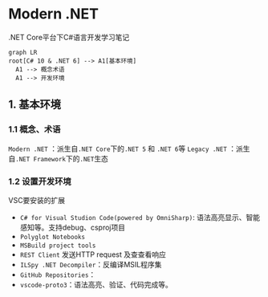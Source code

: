 # Modern .NET
.NET Core平台下C#语言开发学习笔记

```mermaid
graph LR
root[C# 10 & .NET 6] --> A1[基本环境]
  A1 --> 概念术语
  A1 --> 开发环境
```

## 1.  基本环境
### 1.1 概念、术语
`Modern .NET` ：派生自`.NET Core`下的`.NET 5` 和 `.NET 6`等
`Legacy .NET` ：派生自`.NET Framework`下的`.NET`生态

### 1.2 设置开发环境
 VSC要安装的扩展
  - `C# for Visual Studion Code(powered by OmniSharp)`: 语法高亮显示、智能感知等。支持debug、csproj项目
  - `Polyglot Notebooks`
  - `MSBuild project tools` 
  - `REST Client` 发送HTTP request 及查查看响应
  - `ILSpy .NET Decompiler`：反编译MSIL程序集
  - `GitHub Repositories`：
  - `vscode-proto3`：语法高亮、验证、代码完成等。
